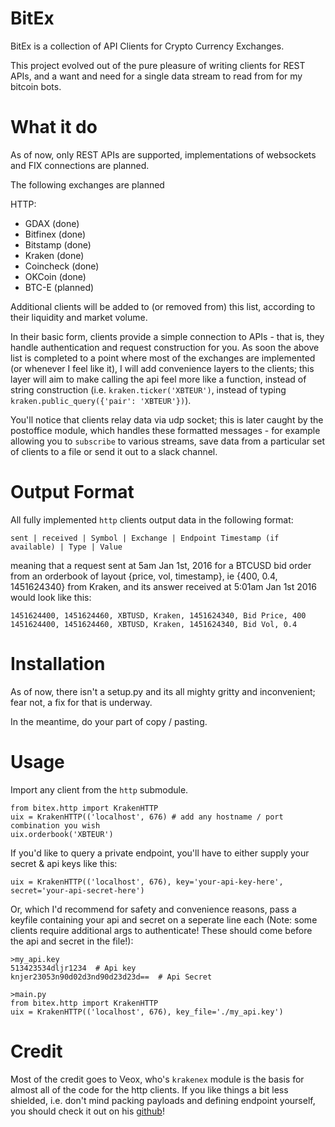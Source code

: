 # BitEx
BitEx is a collection of API Clients for Crypto Currency Exchanges.

This project evolved out of the pure pleasure of writing clients for REST APIs, and a want and need for a single data stream to read from for my bitcoin bots. 

# What it do

As of now, only REST APIs are supported, implementations of websockets and FIX connections are planned.

The following exchanges are planned

HTTP:
- GDAX (done)
- Bitfinex (done)
- Bitstamp (done)
- Kraken (done)
- Coincheck (done)
- OKCoin (done)
- BTC-E (planned)


Additional clients will be added to (or removed from) this list, according to their liquidity and market volume.

In their basic form, clients provide a simple connection to APIs - that is, they handle authentication and request construction for you. As soon the above list is completed to a point where most of the exchanges are implemented (or whenever I feel like it), I will add convenience layers to the clients; this layer will aim to make calling the api feel more like a function, instead of string construction (i.e. `kraken.ticker('XBTEUR')`, instead of typing `kraken.public_query({'pair': 'XBTEUR'})`). 

You'll notice that clients relay data via udp socket; this is later caught by the postoffice module, which handles these formatted messages - for example allowing you to `subscribe` to various streams, save data from a particular set of clients to a file or send it out to a slack channel. 

# Output Format
All fully implemented `http` clients output data in the following format:

```
sent | received | Symbol | Exchange | Endpoint Timestamp (if available) | Type | Value
```
meaning that a request sent at 5am Jan 1st, 2016 for a BTCUSD bid order from an orderbook of layout {price, vol, timestamp}, ie {400, 0.4, 1451624340} from Kraken, and its answer received at 5:01am Jan 1st 2016 would look like this:
```
1451624400, 1451624460, XBTUSD, Kraken, 1451624340, Bid Price, 400
1451624400, 1451624460, XBTUSD, Kraken, 1451624340, Bid Vol, 0.4
```

# Installation
As of now, there isn't a setup.py and its all mighty gritty and inconvenient; fear not, a fix for that is underway.

In the meantime, do your part of copy / pasting.

# Usage
Import any client from the `http` submodule.
```
from bitex.http import KrakenHTTP
uix = KrakenHTTP(('localhost', 676) # add any hostname / port combination you wish
uix.orderbook('XBTEUR')
```

If you'd like to query a private endpoint, you'll have to either supply your secret & api keys like this:
```
uix = KrakenHTTP(('localhost', 676), key='your-api-key-here', secret='your-api-secret-here')
```

Or, which I'd recommend for safety and convenience reasons, pass a keyfile containing your api and secret on a seperate line each (Note: some clients require additional args to authenticate! These should come before the api and secret in the file!):
```
>my_api.key
513423534dljr1234  # Api key
knjer23053n90d02d3nd90d23d23d==  # Api Secret

>main.py
from bitex.http import KrakenHTTP
uix = KrakenHTTP(('localhost', 676), key_file='./my_api.key')
```

# Credit
Most of the credit goes to Veox, who's `krakenex` module is the basis for almost all of the code for the http clients. If you like things a bit less shielded, i.e. don't mind packing payloads and defining endpoint yourself, you should check it out on his [github](https://github.com/veox/python3-krakenex)!


